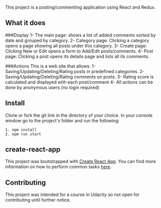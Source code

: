 This project is a posting/commenting application using React and Redux.  

## What it does

###Display
1- The main page: shows a list of added comments sorted by date and grouped by category.
2- Category page: Clicking a category opens a page showing all posts under this category.
3- Create page: Clicking New or Edit opens a form to Add/Edit posts/comments.
4- Post page: Clicking a post opens its details page and lists all its comments.

###Actions
This is a web site that allows:
1- Saving/Updating/Deleting/Rating posts in predefined categories.
2- Saving/Updating/Deleting/Rating comments on posts.
3- Rating score is calculated and displayed with each post/comment
4- All actions can be done by anonymous users (no login required)

## Install

Clone or fork the git link in the directory of your choice. In your console window go to the project's folder and run the following:
```
1. npm install
2. npm run start
```

## create-react-app

This project was bootstrapped with [Create React App](https://github.com/facebookincubator/create-react-app). You can find more information on how to perform common tasks [here](https://github.com/facebookincubator/create-react-app/blob/master/packages/react-scripts/template/README.md).

## Contributing

This project was intended for a course in Udacity so not open for contributing until further notice.